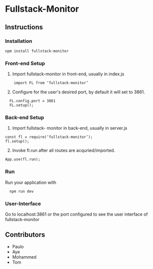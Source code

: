 # Fullstack-Monitor

## Instructions

### Installation
```
npm install fullstack-monitor
```
### Front-end Setup
1. Import fullstack-monitor in front-end, usually in index.js
```
	import FL from ‘fullstack-monitor’
```
            
2. Configure for the user's desired port, by default it will set to 3861.
```
  FL.config.port = 3861
  FL.setup();
```

### Back-end Setup
1. Import fullstack- monitor in back-end, usually in server.js
```
const fl = require(‘fullstack-monitor’);
fl.setup();
```

2. Invoke  fl.run  after all routes are acquried/imported.
```
App.use(fl.run);
```


### Run
Run your application with
```
  npm run dev
```

### User-Interface
Go to localhost:3861 or the port configured to see the user interface of fullstack-monitor





## Contributors

- Paulo
- Aye
- Mohammed
- Tom
